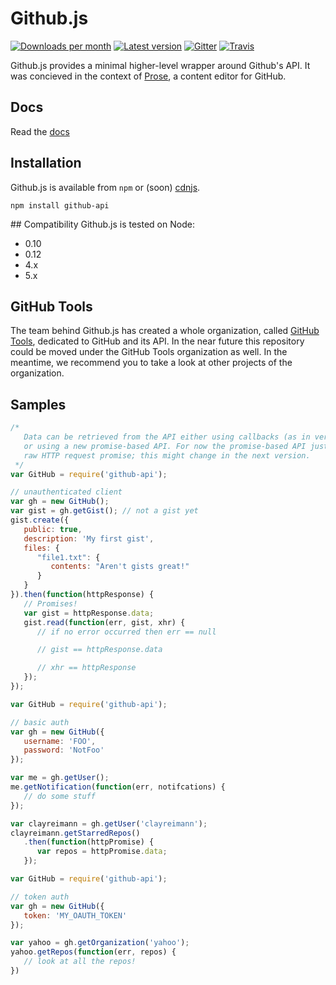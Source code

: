 # Github.js

[![Downloads per month](https://img.shields.io/npm/dm/github-api.svg?maxAge=2592000)][npm-package]
[![Latest version](https://img.shields.io/npm/v/github-api.svg?maxAge=3600)][npm-package]
[![Gitter](https://img.shields.io/gitter/room/michael/github.js.svg?maxAge=2592000)][gitter]
[![Travis](https://img.shields.io/travis/michael/github.svg?maxAge=60)][travis-ci]
<!-- [![Codecov](https://img.shields.io/codecov/c/github/michael/github.svg?maxAge=2592000)][codecov] -->

Github.js provides a minimal higher-level wrapper around Github's API. It was concieved in the context of
[Prose][prose], a content editor for GitHub.

## Docs
Read the [docs][docs]

## Installation
Github.js is available from `npm` or (soon) [cdnjs][cdnjs].

```
npm install github-api
```

## Compatibility
Github.js is tested on Node:
* 0.10
* 0.12
* 4.x
* 5.x

## GitHub Tools

The team behind Github.js has created a whole organization, called [GitHub Tools](https://github.com/github-tools),
dedicated to GitHub and its API. In the near future this repository could be moved under the GitHub Tools organization
as well. In the meantime, we recommend you to take a look at other projects of the organization.

## Samples

```javascript
/*
   Data can be retrieved from the API either using callbacks (as in versions < 1.0)
   or using a new promise-based API. For now the promise-based API just returns the
   raw HTTP request promise; this might change in the next version.
 */
var GitHub = require('github-api');

// unauthenticated client
var gh = new GitHub();
var gist = gh.getGist(); // not a gist yet
gist.create({
   public: true,
   description: 'My first gist',
   files: {
      "file1.txt": {
         contents: "Aren't gists great!"
      }
   }
}).then(function(httpResponse) {
   // Promises!
   var gist = httpResponse.data;
   gist.read(function(err, gist, xhr) {
      // if no error occurred then err == null

      // gist == httpResponse.data

      // xhr == httpResponse
   });
});
```

```javascript
var GitHub = require('github-api');

// basic auth
var gh = new GitHub({
   username: 'FOO',
   password: 'NotFoo'
});

var me = gh.getUser();
me.getNotification(function(err, notifcations) {
   // do some stuff
});

var clayreimann = gh.getUser('clayreimann');
clayreimann.getStarredRepos()
   .then(function(httpPromise) {
      var repos = httpPromise.data;
   });
```

```javascript
var GitHub = require('github-api');

// token auth
var gh = new GitHub({
   token: 'MY_OAUTH_TOKEN'
});

var yahoo = gh.getOrganization('yahoo');
yahoo.getRepos(function(err, repos) {
   // look at all the repos!
})
```

[cdnjs]: https://cdnjs.com/
[codecov]: https://codecov.io/github/michael/github?branch=master
[travis-ci]: https://travis-ci.org/michael/github
[gitter]: https://gitter.im/michael/github
[npm-package]: https://www.npmjs.com/package/github-api
[prose]: http://prose.io
[xhr-link]: http://blogs.msdn.com/b/ieinternals/archive/2010/05/13/xdomainrequest-restrictions-limitations-and-workarounds.aspx
[docs]: http://michael.github.io/github/
